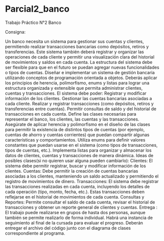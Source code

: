 # Parcial2_banco
Trabajo Práctico N°2
Banco 

Consigna:

Un banco necesita un sistema para gestionar sus cuentas y clientes, permitiendo realizar transacciones bancarias como depósitos, retiros y transferencias. Este sistema también deberá registrar y organizar las operaciones de cada cliente y permitir una visualización clara del historial de movimientos y saldos en cada cuenta. La estructura del sistema debe ser flexible para que en el futuro se puedan agregar nuevas funcionalidades o tipos de cuentas.
Diseñar e implementar un sistema de gestión bancaria utilizando conceptos de programación orientada a objetos. Deberás aplicar los principios de herencia, polimorfismo, enums y listas para lograr una estructura organizada y extensible que permita administrar clientes, cuentas y transacciones.
El sistema debe poder:
Registrar y modificar información de los clientes.
Gestionar las cuentas bancarias asociadas a cada cliente.
Realizar y registrar transacciones (como depósitos, retiros y transferencias entre cuentas).
Permitir consultas de saldo y del historial de transacciones en cada cuenta.
Define las clases necesarias para representar el banco, los clientes, las cuentas y las transacciones.
Asegúrate de aplicar herencia y polimorfismo en el diseño de las clases para permitir la existencia de distintos tipos de cuentas (por ejemplo, cuentas de ahorro y cuentas corrientes) que puedan compartir algunas características y comportamientos.
Utiliza enums para definir valores constantes que puedan usarse en el sistema (como tipos de transacciones, tipos de cuentas, etc.).
Implementa listas para organizar y almacenar los datos de clientes, cuentas y transacciones de manera dinámica.
Ideas de posibles clases(si no quieren usar alguna pueden cambiarlo):
Clientes: El sistema debe permitir registrar, buscar y modificar información de los clientes.
Cuentas: Debe permitir la creación de cuentas bancarias asociadas a los clientes, manteniendo un saldo actualizado y permitiendo el registro de movimientos de dinero.
Transacciones: El sistema debe registrar las transacciones realizadas en cada cuenta, incluyendo los detalles de cada operación (tipo, monto, fecha, etc.). Estas transacciones deben reflejarse en el historial de movimientos de cada cuenta.
Consultas y Reportes: Permite consultar el saldo de cada cuenta, revisar el historial de transacciones y obtener un reporte general de clientes y cuentas.
Entrega : 
El trabajo puede realizarse en grupos de hasta dos personas, aunque también se permite realizarlo de forma individual. Habrá una instancia de seguimiento al final de la cursada para evaluar el progreso. Deberán entregar el archivo del código junto con el diagrama de clases correspondiente al programa.
